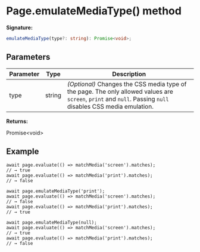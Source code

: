 # Page.emulateMediaType() method

**Signature:**

```typescript
emulateMediaType(type?: string): Promise<void>;
```

## Parameters

| Parameter | Type   | Description                                                                                                                                                                                                  |
| --------- | ------ | ------------------------------------------------------------------------------------------------------------------------------------------------------------------------------------------------------------ |
| type      | string | <i>(Optional)</i> Changes the CSS media type of the page. The only allowed values are <code>screen</code>, <code>print</code> and <code>null</code>. Passing <code>null</code> disables CSS media emulation. |

**Returns:**

Promise&lt;void&gt;

## Example

```
await page.evaluate(() => matchMedia('screen').matches);
// → true
await page.evaluate(() => matchMedia('print').matches);
// → false

await page.emulateMediaType('print');
await page.evaluate(() => matchMedia('screen').matches);
// → false
await page.evaluate(() => matchMedia('print').matches);
// → true

await page.emulateMediaType(null);
await page.evaluate(() => matchMedia('screen').matches);
// → true
await page.evaluate(() => matchMedia('print').matches);
// → false
```
